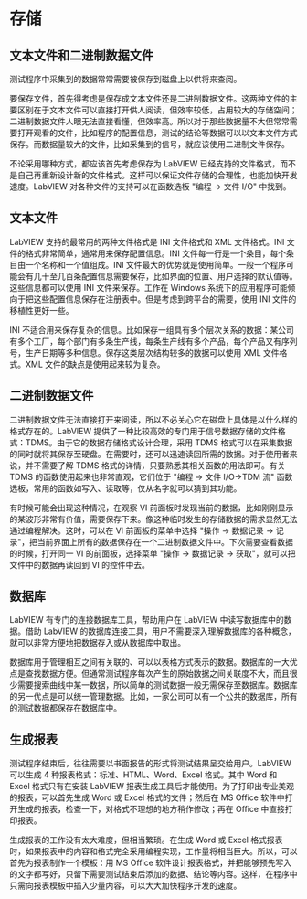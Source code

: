 # 存储 

## 文本文件和二进制数据文件

测试程序中采集到的数据常常需要被保存到磁盘上以供将来查阅。

要保存文件，首先得考虑是保存成文本文件还是二进制数据文件。这两种文件的主要区别在于文本文件可以直接打开供人阅读，但效率较低，占用较大的存储空间；二进制数据文件人眼无法直接看懂，但效率高。所以对于那些数据量不大但常常需要打开观看的文件，比如程序的配置信息，测试的结论等数据可以以文本文件方式保存。而数据量较大的文件，比如采集到的信号，就应该使用二进制文件保存。

不论采用哪种方式，都应该首先考虑保存为 LabVIEW 已经支持的文件格式，而不是自己再重新设计新的文件格式。这样可以保证文件存储的合理性，也能加快开发速度。LabVIEW 对各种文件的支持可以在函数选板 "编程 -\> 文件 I/O" 中找到。

## 文本文件

LabVIEW 支持的最常用的两种文件格式是 INI 文件格式和 XML 文件格式。INI 文件的格式非常简单，通常用来保存配置信息。INI 文件每一行是一个条目，每个条目由一个名称和一个值组成。INI 文件最大的优势就是使用简单。一般一个程序可能会有几十至几百条配置信息需要保存，比如界面的位置、用户选择的默认值等。这些信息都可以使用 INI 文件来保存。工作在 Windows 系统下的应用程序可能倾向于把这些配置信息保存在注册表中。但是考虑到跨平台的需要，使用 INI 文件的移植性更好一些。

INI 不适合用来保存复杂的信息。比如保存一组具有多个层次关系的数据：某公司有多个工厂，每个部门有多条生产线，每条生产线有多个产品，每个产品又有序列号，生产日期等多种信息。保存这类层次结构较多的数据可以使用 XML 文件格式。XML 文件的缺点是使用起来较为复杂。

## 二进制数据文件

二进制数据文件无法直接打开来阅读，所以不必关心它在磁盘上具体是以什么样的格式存在的。LabVIEW 提供了一种比较高效的专门用于信号数据存储的文件格式：TDMS。由于它的数据存储格式设计合理，采用 TDMS 格式可以在采集数据的同时就将其保存至硬盘。在需要时，还可以迅速读回所需的数据。对于使用者来说，并不需要了解 TDMS 格式的详情，只要熟悉其相关函数的用法即可。有关 TDMS 的函数使用起来也非常直观，它们位于 "编程 -\> 文件 I/O-\>TDM 流" 函数选板，常用的函数如写入、读取等，仅从名字就可以猜到其功能。

有时候可能会出现这种情况，在观察 VI 前面板时发现当前的数据，比如刚刚显示的某波形非常有价值，需要保存下来。像这种临时发生的存储数据的需求显然无法通过编程解决。这时，可以在 VI 前面板的菜单中选择 "操作 -\> 数据记录 -\> 记录"，把当前界面上所有的数据保存在一个二进制数据文件中。下次需要查看数据的时候，打开同一 VI 的前面板，选择菜单 "操作 -\> 数据记录 -\> 获取"，就可以把文件中的数据再读回到 VI 的控件中去。

## 数据库

LabVIEW 有专门的连接数据库工具，帮助用户在 LabVIEW 中读写数据库中的数据。借助 LabVIEW 的数据库连接工具，用户不需要深入理解数据库的各种概念，就可以非常方便地把数据存入或从数据库中取出。

数据库用于管理相互之间有关联的、可以以表格方式表示的数据。数据库的一大优点是查找数据方便。但通常测试程序每次产生的原始数据之间关联度不大，而且很少需要搜索曲线中某一数据，所以简单的测试数据一般无需保存至数据库。数据库的另一优点是可以统一管理数据。比如，一家公司可以有一个公共的数据库，所有的测试数据都保存在数据库中。

## 生成报表

测试程序结束后，往往需要以书面报告的形式将测试结果呈交给用户。LabVIEW 可以生成 4 种报表格式：标准、HTML、Word、Excel 格式。其中 Word 和 Excel 格式只有在安装 LabVIEW 报表生成工具后才能使用。为了打印出专业美观的报表，可以首先生成 Word 或 Excel 格式的文件；然后在 MS
Office 软件中打开生成的报表，检查一下，对格式不理想的地方稍作修改；再在 Office 中直接打印报表。

生成报表的工作没有太大难度，但相当繁琐。在生成 Word 或 Excel 格式报表时，如果报表中的内容和格式完全采用编程实现，工作量将相当巨大。所以，可以首先为报表制作一个模板：用 MS
Office 软件设计报表格式，并把能够预先写入的文字都写好，只留下需要测试结束后添加的数据、结论等内容。这样，在程序中只需向报表模板中插入少量内容，可以大大加快程序开发的速度。